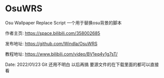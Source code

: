 # OsuWRS
Osu Wallpaper Replace Script
一个用于替换osu背景的脚本

作者主页: https://space.bilibili.com/358002685

发布地址: https://github.com/Windla/OsuWRS

教程地址: https://www.bilibili.com/video/BV1eq4y1g7sT/


Date: 2022/01/23
Git 还用不明白 以后再搞
要源文件的在下载里面的都可以直接看
